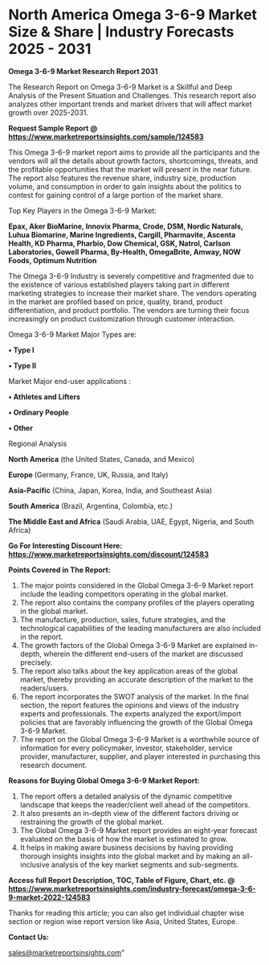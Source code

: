 # North America Omega 3-6-9 Market Size & Share | Industry Forecasts 2025 - 2031

<strong>Omega 3-6-9 Market Research Report 2031</strong>

The Research Report on Omega 3-6-9 Market is a Skillful and Deep Analysis of the Present Situation and Challenges. This research report also analyzes other important trends and market drivers that will affect market growth over 2025-2031.

<strong>Request Sample Report @ <a href=https://www.marketreportsinsights.com/sample/124583>https://www.marketreportsinsights.com/sample/124583</a></strong>

This Omega 3-6-9 market report aims to provide all the participants and the vendors will all the details about growth factors, shortcomings, threats, and the profitable opportunities that the market will present in the near future. The report also features the revenue share, industry size, production volume, and consumption in order to gain insights about the politics to contest for gaining control of a large portion of the market share.

Top Key Players in the Omega 3-6-9 Market:

<strong>Epax, Aker BioMarine, Innovix Pharma, Crode, DSM, Nordic Naturals, Luhua Biomarine, Marine Ingredients, Cargill, Pharmavite, Ascenta Health, KD Pharma, Pharbio, Dow Chemical, GSK, Natrol, Carlson Laboratories, Gowell Pharma, By-Health, OmegaBrite, Amway, NOW Foods, Optimum Nutrition</strong>

The Omega 3-6-9 Industry is severely competitive and fragmented due to the existence of various established players taking part in different marketing strategies to increase their market share. The vendors operating in the market are profiled based on price, quality, brand, product differentiation, and product portfolio. The vendors are turning their focus increasingly on product customization through customer interaction.

Omega 3-6-9 Market Major Types are:

<strong>• Type I

• Type II</strong>

Market Major end-user applications :

<strong>• Athletes and Lifters

• Ordinary People

• Other</strong>

Regional Analysis

</u><strong><b>North America</b></strong> (the United States, Canada, and Mexico)

<strong><b>Europe </b></strong>(Germany, France, UK, Russia, and Italy)

<strong><b>Asia-Pacific</b></strong> (China, Japan, Korea, India, and Southeast Asia)

<strong><b>South America</b></strong> (Brazil, Argentina, Colombia, etc.)

<strong><b>The Middle East and Africa</b></strong> (Saudi Arabia, UAE, Egypt, Nigeria, and South Africa)

<strong>Go For Interesting Discount Here: <a href=https://www.marketreportsinsights.com/discount/124583>https://www.marketreportsinsights.com/discount/124583</a></strong>

<strong>Points Covered in The Report:</strong>
<ol>
  <li>The major points considered in the Global Omega 3-6-9 Market report include the leading competitors operating in the global market.</li>
  <li>The report also contains the company profiles of the players operating in the global market.</li>
  <li>The manufacture, production, sales, future strategies, and the technological capabilities of the leading manufacturers are also included in the report.</li>
  <li>The growth factors of the Global Omega 3-6-9 Market are explained in-depth, wherein the different end-users of the market are discussed precisely.</li>
  <li>The report also talks about the key application areas of the global market, thereby providing an accurate description of the market to the readers/users.</li>
  <li>The report incorporates the SWOT analysis of the market. In the final section, the report features the opinions and views of the industry experts and professionals. The experts analyzed the export/import policies that are favorably influencing the growth of the Global Omega 3-6-9 Market.</li>
  <li>The report on the Global Omega 3-6-9 Market is a worthwhile source of information for every policymaker, investor, stakeholder, service provider, manufacturer, supplier, and player interested in purchasing this research document.</li>
</ol>
<strong>Reasons for Buying Global Omega 3-6-9 Market Report:</strong>

<ol>
  <li>The report offers a detailed analysis of the dynamic competitive landscape that keeps the reader/client well ahead of the competitors.</li>
  <li>It also presents an in-depth view of the different factors driving or restraining the growth of the global market.</li>
  <li>The Global Omega 3-6-9 Market report provides an eight-year forecast evaluated on the basis of how the market is estimated to grow.</li>
  <li>It helps in making aware business decisions by having providing thorough insights insights into the global market and by making an all-inclusive analysis of the key market segments and sub-segments.</li>
</ol>
<strong>Access full Report Description, TOC, Table of Figure, Chart, etc. @ <a href=https://www.marketreportsinsights.com/industry-forecast/omega-3-6-9-market-2022-124583>https://www.marketreportsinsights.com/industry-forecast/omega-3-6-9-market-2022-124583</a></strong>


Thanks for reading this article; you can also get individual chapter wise section or region wise report version like Asia, United States, Europe.

<strong>Contact Us:</strong>

sales@marketreportsinsights.com"
